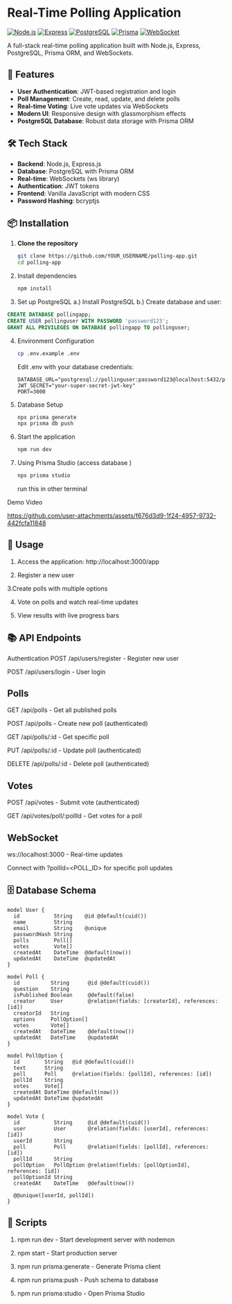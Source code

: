 # Real-Time Polling Application
[![Node.js](https://img.shields.io/badge/Node.js-18%2B-green)](https://nodejs.org/)
[![Express](https://img.shields.io/badge/Express-4.x-lightgrey)](https://expressjs.com/)
[![PostgreSQL](https://img.shields.io/badge/PostgreSQL-13%2B-blue)](https://www.postgresql.org/)
[![Prisma](https://img.shields.io/badge/Prisma-ORM-orange)](https://www.prisma.io/)
[![WebSocket](https://img.shields.io/badge/WebSocket-Real--time-yellowgreen)](https://developer.mozilla.org/en-US/docs/Web/API/WebSocket)

A full-stack real-time polling application built with Node.js, Express, PostgreSQL, Prisma ORM, and WebSockets.

## 🚀 Features

- **User Authentication**: JWT-based registration and login
- **Poll Management**: Create, read, update, and delete polls
- **Real-time Voting**: Live vote updates via WebSockets
- **Modern UI**: Responsive design with glassmorphism effects
- **PostgreSQL Database**: Robust data storage with Prisma ORM

## 🛠️ Tech Stack

- **Backend**: Node.js, Express.js
- **Database**: PostgreSQL with Prisma ORM
- **Real-time**: WebSockets (ws library)
- **Authentication**: JWT tokens
- **Frontend**: Vanilla JavaScript with modern CSS
- **Password Hashing**: bcryptjs

## 📦 Installation

1. **Clone the repository**
   ```bash
   git clone https://github.com/YOUR_USERNAME/polling-app.git
   cd polling-app
   ```
2. Install dependencies
   ```bash
   npm install
   ```
3. Set up PostgreSQL
  a.) Install PostgreSQL
  b.) Create database and user:
```sql
CREATE DATABASE pollingapp;
CREATE USER pollinguser WITH PASSWORD 'password123';
GRANT ALL PRIVILEGES ON DATABASE pollingapp TO pollinguser;
```
4. Environment Configuration
   ```bash
   cp .env.example .env
   ```
   Edit .env with your database credentials:
   ```text
   DATABASE_URL="postgresql://pollinguser:password123@localhost:5432/pollingapp"
   JWT_SECRET="your-super-secret-jwt-key"
   PORT=3000
   ```
5. Database Setup
   ```bash
   npx prisma generate
   npx prisma db push
   ```
6. Start the application
   ```bash
   npm run dev
   ```
7. Using Prisma Studio (access database )
   ```bash
   npx prisma studio
   ```
   run this in other terminal
   
Demo Video 


https://github.com/user-attachments/assets/f676d3d9-1f24-4957-9732-442fcfa11848





## 🚀 Usage
1. Access the application: http://localhost:3000/app

2. Register a new user

3.Create polls with multiple options

4. Vote on polls and watch real-time updates

5. View results with live progress bars

## 📚 API Endpoints
Authentication
POST /api/users/register - Register new user

POST /api/users/login - User login

## Polls
GET /api/polls - Get all published polls

POST /api/polls - Create new poll (authenticated)

GET /api/polls/:id - Get specific poll

PUT /api/polls/:id - Update poll (authenticated)

DELETE /api/polls/:id - Delete poll (authenticated)

## Votes
POST /api/votes - Submit vote (authenticated)

GET /api/votes/poll/:pollId - Get votes for a poll

## WebSocket
ws://localhost:3000 - Real-time updates

Connect with ?pollId=<POLL_ID> for specific poll updates

## 🗄️ Database Schema
```prisma
model User {
  id           String    @id @default(cuid())
  name         String
  email        String    @unique
  passwordHash String
  polls        Poll[]
  votes        Vote[]
  createdAt    DateTime  @default(now())
  updatedAt    DateTime  @updatedAt
}

model Poll {
  id          String      @id @default(cuid())
  question    String
  isPublished Boolean     @default(false)
  creator     User        @relation(fields: [creatorId], references: [id])
  creatorId   String
  options     PollOption[]
  votes       Vote[]
  createdAt   DateTime    @default(now())
  updatedAt   DateTime    @updatedAt
}

model PollOption {
  id        String   @id @default(cuid())
  text      String
  poll      Poll     @relation(fields: [pollId], references: [id])
  pollId    String
  votes     Vote[]
  createdAt DateTime @default(now())
  updatedAt DateTime @updatedAt
}

model Vote {
  id           String     @id @default(cuid())
  user         User       @relation(fields: [userId], references: [id])
  userId       String
  poll         Poll       @relation(fields: [pollId], references: [id])
  pollId       String
  pollOption   PollOption @relation(fields: [pollOptionId], references: [id])
  pollOptionId String
  createdAt    DateTime   @default(now())

  @@unique([userId, pollId])
}
```
## 🚦 Scripts
1. npm run dev - Start development server with nodemon

2. npm start - Start production server

3. npm run prisma:generate - Generate Prisma client

4. npm run prisma:push - Push schema to database

5. npm run prisma:studio - Open Prisma Studio
